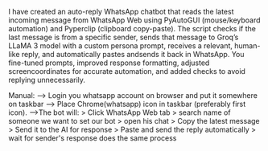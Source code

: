 I have created an auto-reply WhatsApp chatbot that reads the latest incoming message from WhatsApp Web using PyAutoGUI (mouse/keyboard automation)
and Pyperclip (clipboard copy-paste). The script checks if the last message is from a specific sender, sends that message to Groq’s LLaMA 3 model
with a custom persona prompt, receives a relevant, human-like reply, and automatically pastes andsends it back in WhatsApp. You fine-tuned prompts, 
improved response formatting, adjusted screencoordinates for accurate automation, and added checks to avoid replying unnecessarily.

Manual:
--> Login you whatsapp account on browser and put it somewhere on taskbar
--> Place Chrome(whatsapp) icon in taskbar (preferably first icon).
-->The bot will:
    > Click WhatsApp Web tab
    > search name of someone we want to set our bot
    > open his chat
    > Copy the latest message
    > Send it to the AI for response
    > Paste and send the reply automatically
    > wait for sender's response does the same process

